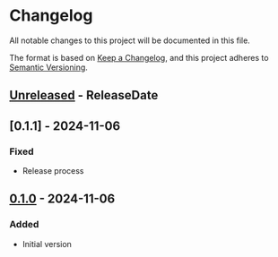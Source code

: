 # Changelog

All notable changes to this project will be documented in this file.

The format is based on [Keep a Changelog](https://keepachangelog.com/en/1.1.0/),
and this project adheres to [Semantic Versioning](https://semver.org/spec/v2.0.0.html).

<!-- next-header -->
## [Unreleased] - ReleaseDate

## [0.1.1] - 2024-11-06

### Fixed

- Release process

## [0.1.0] - 2024-11-06

### Added

- Initial version

<!-- next-url -->
[Unreleased]: https://github.com/gepetto/rerun-loader-collada/compare/v0.1.1...HEAD
[unreleased]: https://github.com/gepetto/rerun-loader-collada/compare/v0.1.0...v0.1.1
[0.1.0]: https://github.com/gepetto/rerun-loader-collada/releases/tag/v0.1.0
